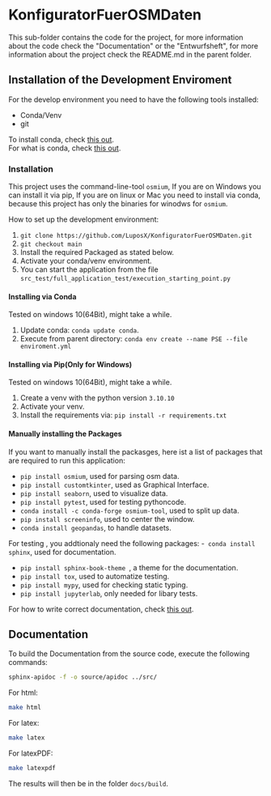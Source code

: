 # KonfiguratorFuerOSMDaten

This sub-folder contains the code for the project, for more information about the
code check the "Documentation" or the "Entwurfsheft", for more information about
the project check the README.md in the parent folder.


## Installation of the Development Enviroment

For the develop environment you need to have the following tools installed:
- Conda/Venv
- git  

To install conda, check [this out](https://docs.conda.io/projects/conda/en/latest/user-guide/install/index.html).  
For what is conda, check [this out](https://conda.io/projects/conda/en/latest/user-guide/concepts/index.html).  

### Installation

This project uses the command-line-tool `osmium`, If you are on Windows you can install it via pip, If you are on linux or Mac
you need to install via conda, because this project has only the binaries for winodws for `osmium`.

How to set up the development environment:
1. `git clone https://github.com/LuposX/KonfiguratorFuerOSMDaten.git`
2. `git checkout main`
3. Install the required Packaged as stated below.
4. Activate your conda/venv environment.
5. You can start the application from the file `src_test/full_application_test/execution_starting_point.py`

#### Installing via Conda 

Tested on windows 10(64Bit), might take a while.  
1. Update conda: `conda update conda`.  
2. Execute from parent directory: `conda env create --name PSE --file enviroment.yml`  

#### Installing via Pip(Only for Windows)

Tested on windows 10(64Bit), might take a while.  
1. Create a venv with the python version `3.10.10`
2. Activate your venv.
3. Install the requirements via: `pip install -r requirements.txt`

#### Manually installing the Packages

If you want to manually install the packasges, here ist a list of packages that are required to run this application:
- `pip install osmium`, used for parsing osm data.
- `pip install customtkinter`, used as Graphical Interface.
- `pip install seaborn`, used to visualize data.
- `pip install pytest`, used for testing pythoncode.
- `conda install -c conda-forge osmium-tool`, used to split up data.
- `pip install screeninfo`, used to center the window.
- `conda install geopandas`, to handle datasets.

For testing , you addtionaly need the following packages:
-` conda install sphinx`, used for documentation.
- `pip install sphinx-book-theme `, a theme for the documentation.
- `pip install tox`, used to automatize testing.
- `pip install mypy`, used for checking static typing.
- `pip install jupyterlab`, only needed for libary tests.

For how to write correct documentation, check [this out](https://sphinxcontrib-napoleon.readthedocs.io/en/latest/example_google.html).

## Documentation

To build the Documentation from the source code, execute the following commands:
```sh
sphinx-apidoc -f -o source/apidoc ../src/
```
For html:
```sh
make html
```
For latex:
```sh
make latex
```
For latexPDF:
```sh
make latexpdf
```

The results will then be in the folder `docs/build`.

